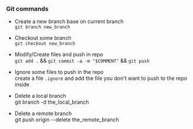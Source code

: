### Git commands

- Create a new branch base on current branch  
	`git branch new_branch`

- Checkout some branch  
	`git checkout new_branch`

- Modify/Create files and push in repo  
	`git add .` && `git commit -a -m "$COMMENT"` && `git push`

- Ignore some files to push in the repo  
	create a file `.ignore` and add the file you don't want to push to the repo inside

- Delete a local branch  
	git branch -d the_local_branch

- Delete a remote branch  
	git push origin --delete the_remote_branch

